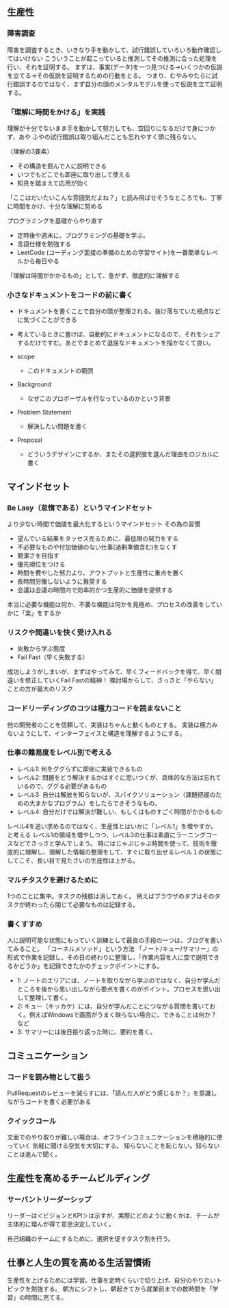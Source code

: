 
## 生産性
### 障害調査
障害を調査するとき、いきなり手を動かして、試行錯誤していろいろ動作確認してはいけない
こういうことが起こっていると推測してその推測に合った処理を行い、それを証明する。
まずは、事実(データ)を一つ見つける→いくつかの仮説を立てる→その仮説を証明するための行動をとる。
つまり、むやみやたらに試行錯誤するのではなく、まず自分の頭のメンタルモデルを使って仮説を立て証明する。

### 「理解に時間をかける」を実践
理解が十分でないまま手を動かして努力しても、空回りになるだけで身につかず、あや
ふやの試行錯誤は取り組んだことも忘れやすく頭に残らない。

〈理解の3要素〉
- その構造を掴んで人に説明できる
- いつでもどこでも即座に取り出して使える
- 知見を踏まえて応用が効く

「ここはだいたいこんな雰囲気だよね？」と読み飛ばせそうなところでも、丁寧に時間をかけ、十分な理解に努める

プログラミングを基礎からやり直す
- 定時後や週末に、プログラミングの基礎を学ぶ。
- 言語仕様を勉強する
- LeetCode (コーディング面接の準備のための学習サイト)を一番簡単なレベルから毎日やる

「理解は時間がかかるもの」として、急がず、徹底的に理解する

### 小さなドキュメントをコードの前に書く
- ドキュメントを書くことで自分の頭が整理される。抜け落ちていた視点などに気づくことができる
- 考えているときに書けば、自動的にドキュメントになるので、それをシェアするだけですむ。あとでまとめて退屈なドキュメントを描かなくて良い。

- scope
  - このドキュメントの範囲
- Background
  - なぜこのプロポーザルを行なっているのかという背景
- Problem Statement
  - 解決したい問題を書く
- Proposal
  - どういうデザインにするか、またその選択肢を選んだ理由をロジカルに書く

## マインドセット

### Be Lasy（怠惰である）というマインドセット
より少ない時間で価値を最大化するというマインドセット
その為の習慣
- 望んでいる結果をタッセス売るために、最低限の努力をする
- 不必要なものや付加価値のない仕事(過剰準備含む)をなくす
- 簡潔さを目指す
- 優先順位をつける
- 時間を費やした努力より、アウトプットと生産性に重点を置く
- 長時間労働しないように推奨する
- 会議は会議の時間内で効率的かつ生産的に価値を提供する

本当に必要な機能は何か、不要な機能は何かを見極め、プロセスの改善をしていかに「楽」をするか

### リスクや間違いを快く受け入れる

- 失敗から学ぶ態度
- Fail Fast（早く失敗する）

成功しようがしまいが、まずはやってみて、早くフィードバックを得て、早く間違いを修正していくFail Fastの精神！
検討場からして、さっさと「やらない」ことの方が最大のリスク

### コードリーディングのコツは極力コードを読まないこと
他の開発者のことを信頼して、実装はちゃんと動くものとする。
実装は極力みないようにして、インターフェイスと構造を理解するようにする。

### 仕事の難易度をレベル別で考える

- レベル1: 何をググらずに即座に実装できるもの
- レベル2: 問題をどう解決するかはすぐに思いつくが、具体的な方法は忘れているので、ググる必要があるもの
- レベル3: 自分は解放を知らないが、スパイクソリューション（課題把握のための大まかなプログラム）をしたらできそうなもの。
- レベル4: 自分だけでは解決が難しい、もしくはものすごく時間がかかるもの

レベル4を追い求めるのではなく、生産性とはいかに「レベル1」を増やすか。と考える
レベル1の領域を増やしつつ、レベル3の仕事は素直にラーニングコースなどでさっさと学んでしまう。
時にはじゃぶじゃぶ時間を使って、技術を徹底的に理解し、理解した情報の整理をして、すぐに取り出せるレベル１の状態にしてこそ、長い目で見たさいの生産性は上がる。

### マルチタスクを避けるために
1つのことに集中。タスクの残骸は消しておく。
例えばブラウザのタブはそのタスクが終わったら閉じて必要なものは記録する。

### 書くすすめ
人に説明可能な状態にもっていく訓練として最良の手段の一つは、ブログを書いてみること。
「コーネルメソッド」という方法
「ノート/キュー/サマリー」の形式で作業を記録し、その日の終わりに整理し、「作業内容を人に空で説明できるかどうか」を記録できたかのチェックポイントにする。

- 1: ノートのエリアには、ノートを取りながら学ぶのではなく、自分が学んだところを後から思い出しながら要点を書くのがポイント。プロセスを思い出して整理して書く。
- 2: キュー（キッカケ）には、自分が学んだことにつながる質問を書いておく。例えばWindowsで画面がうまく映らない場合に、できることは何か？など
- 3: サマリーには後日振り返った時に、要約を書く。

## コミュニケーション
### コードを読み物として扱う
PullRequestのレビューを減らすには、「読んだ人がどう感じるか？」を意識しながらコードを書く必要がある

### クイックコール
文面でのやり取りが難しい場合は、オフラインコミュニケーションを積極的に使っていく
気軽に聞ける空気を大切にする。
知らないことを恥じない。知らないことは進んで聞く。

## 生産性を高めるチームビルディング
### サーバントリーダーシップ
リーダーは＜ビジョンとKPI＞は示すが、実際にどのように動くかは、チームが主体的に環んが得て意思決定していく。

自己組織のチームにするために、選択を促すタスク割を行う。

## 仕事と人生の質を高める生活習慣術

生産性を上げるためには学習。仕事を定時くらいで切り上げ、自分のやりたいトピックを勉強する。
朝方にシフトし、朝起きてから就業前までの数時間を「学習」の時間に充てる。
